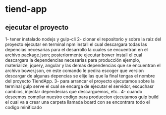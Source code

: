 # tiend-app


## ejecutar el proyecto

1- tener instalado nodejs y gulp-cli
2- clonar el repositorio y sobre la raiz del proyecto ejecutar en terminal npm install el cual descargara todas las depencias necesarias para el desarrollo la cuales se encuentran en el archivo package.json; posteriormente ejecutar bower install el cual descargara la dependencias necesarias para producción ejemplo, materialize, jquery, angular y las demas dependencias que se encuentran el archivo bower.json, en este comando le pedira escoger que version descargar de algunas depencias se elije las que la final tengas el nombre del proyecto TiendApp.
3- para arrancar el proyecto ejecutamos sobre la terminal gulp serve el cual se encarga de ejecutar el servidor, escuchasr cambios, injectar dependecias que descarguemos, etc..
4- cuando deseemos compilar nuestro codigo para produccion ejecutamos gulp build el cual va a crear una carpeta llamada board con se encontrara todo el codigo minificado


